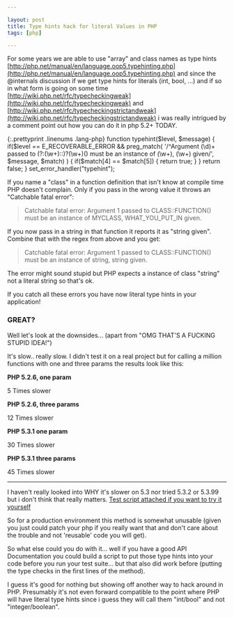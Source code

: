 ```yaml
---

layout: post
title: Type hints hack for literal Values in PHP
tags: [php]

---
```


For some years we are able to use "array" and class names as type hints [http://php.net/manual/en/language.oop5.typehinting.php](http://php.net/manual/en/language.oop5.typehinting.php) and since the @internals discussion if we get type hints for literals (int, bool, ...) and if so in what form is going on some time [http://wiki.php.net/rfc/typecheckingweak](http://wiki.php.net/rfc/typecheckingweak) and [http://wiki.php.net/rfc/typecheckingstrictandweak](http://wiki.php.net/rfc/typecheckingstrictandweak) i was really intrigued by a comment point out how you can do it in php 5.2+ TODAY.

{:.prettyprint .linenums .lang-php}
	function typehint($level, $message) {
	    if($level == E_RECOVERABLE_ERROR && preg_match(
			'/^Argument (\d)+ passed to (?:(\w+)::)?(\w+)\(\) must be an instance of (\w+), (\w+) given/', $message, $match)
		) { 
			if($match[4] == $match[5]) {
				return true;
			}
		} 
		return false;
	}
	set_error_handler("typehint");


If you name a "class" in a function definition that isn't know at compile time PHP doesn't complain. Only if you pass in the wrong value it throws an "Catchable fatal error":

> Catchable fatal error: Argument 1 passed to CLASS::FUNCTION() must be an instance of MYCLASS, WHAT_YOU_PUT_IN given.
 
If you now pass in a string in that function it reports it as "string given". Combine that with the regex from above and you get:

> Catchable fatal error: Argument 1 passed to CLASS::FUNCTION() must be an instance of string, string given.

The error might sound stupid but PHP expects a instance of class "string" not a literal string so that's ok.

If you catch all these errors you have now literal type hints in your application!

### GREAT?

Well let's look at the downsides... (apart from "OMG THAT'S A FUCKING STUPID IDEA!")

It's slow.. really slow. I didn't test it on a real project but for calling a million functions with one and three params the results look like this:

**PHP 5.2.6, one param**

5 Times slower

**PHP 5.2.6, three params**

12 Times slower

**PHP 5.3.1 one param**

30 Times slower

**PHP 5.3.1 three params**

45 Times slower

-----------------

I haven't really looked into WHY it's slower on 5.3 nor tried 5.3.2 or 5.3.99 but i don't think that really matters. [Test script attached if you want to try it yourself][testscript]

So for a production environment this method is somewhat unusable (given you just could patch your php if you really want that and don't care about the trouble and not 'reusable' code you will get).

So what else could you do with it... well if you have a good API Documentation you could build a script to put those type hints into your code before you run your test suite... but that also did work before (putting the type checks in the first lines of the method).

I guess it's good for nothing but showing off another way to hack around in PHP. Presumably it's not even forward compatible to the point where PHP will have literal type hints since i guess they will call them "int/bool" and not "integer/boolean".

[testscript]: /assets/posts/2010-03-30/testscript.php